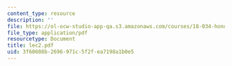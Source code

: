 ```yaml
---
content_type: resource
description: ''
file: https://ol-ocw-studio-app-qa.s3.amazonaws.com/courses/18-034-honors-differential-equations-spring-2004/3f60608b2696971c5f2fea7198a1b0e5_lec2.pdf
file_type: application/pdf
resourcetype: Document
title: lec2.pdf
uid: 3f60608b-2696-971c-5f2f-ea7198a1b0e5
---
```

